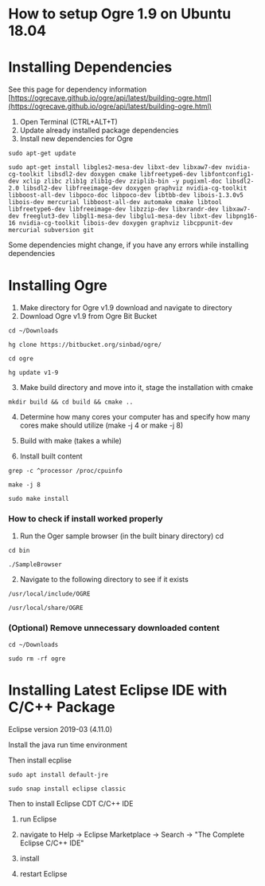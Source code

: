 # How to setup Ogre 1.9 on Ubuntu 18.04

# Installing Dependencies

See this page for dependency information [https://ogrecave.github.io/ogre/api/latest/building-ogre.html](https://ogrecave.github.io/ogre/api/latest/building-ogre.html)

1. Open Terminal (CTRL+ALT+T)
2. Update already installed package dependencies 
3. Install new dependencies for Ogre
```
sudo apt-get update
    
sudo apt-get install libgles2-mesa-dev libxt-dev libxaw7-dev nvidia-cg-toolkit libsdl2-dev doxygen cmake libfreetype6-dev libfontconfig1-dev xclip zlibc zlib1g zlib1g-dev zziplib-bin -y pugixml-doc libsdl2-2.0 libsdl2-dev libfreeimage-dev doxygen graphviz nvidia-cg-toolkit libboost-all-dev libpoco-doc libpoco-dev libtbb-dev libois-1.3.0v5 libois-dev mercurial libboost-all-dev automake cmake libtool libfreetype6-dev libfreeimage-dev libzzip-dev libxrandr-dev libxaw7-dev freeglut3-dev libgl1-mesa-dev libglu1-mesa-dev libxt-dev libpng16-16 nvidia-cg-toolkit libois-dev doxygen graphviz libcppunit-dev mercurial subversion git
```
Some dependencies might change, if you have any errors while installing dependencies 

# Installing Ogre

1. Make directory for Ogre v1.9 download and navigate to directory
2. Download Ogre v1.9 from Ogre Bit Bucket
```
cd ~/Downloads

hg clone https://bitbucket.org/sinbad/ogre/

cd ogre

hg update v1-9
```
3. Make build directory and move into it, stage the installation with cmake
```
mkdir build && cd build && cmake ..
```
4. Determine how many cores your computer has and specify how many cores make should utilize (make -j 4 or make -j 8)

5. Build with make (takes a while)

6. Install built content
```
grep -c ^processor /proc/cpuinfo
    
make -j 8
    
sudo make install
```
### How to check if install worked properly

1. Run the Oger sample browser (in the built binary directory) cd 
```
cd bin
    
./SampleBrowser
```
2. Navigate to the following directory to see if it exists

```
/usr/local/include/OGRE
    
/usr/local/share/OGRE
```

### (Optional) Remove unnecessary downloaded content

    cd ~/Downloads
    
    sudo rm -rf ogre

# Installing Latest Eclipse IDE with C/C++ Package

Eclipse version 2019-03 (4.11.0)

Install the java run time environment

Then install ecplise

    sudo apt install default-jre
    
    sudo snap install eclipse classic

Then to install Eclipse CDT C/C++ IDE

1) run Eclipse

2) navigate to Help -> Eclipse Marketplace -> Search -> "The Complete Eclipse C/C++ IDE"

3) install

4) restart Eclipse

